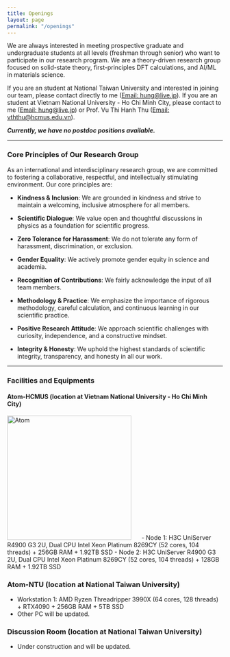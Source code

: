 ```yaml
---
title: Openings
layout: page
permalink: "/openings"
---
```


We are always interested in meeting prospective graduate and undergraduate students at all levels (freshman through senior) who want to participate in our research program. We are a theory-driven research group focused on solid-state theory, first-principles DFT calculations, and AI/ML in materials science.

If you are an student at National Taiwan University and interested in joining our team, please contact directly to me ([Email: hung@live.jp](mailto:hung@live.jp)). If you are an student at Vietnam National University - Ho Chi Minh City, please contact to me ([Email: hung@live.jp](mailto:hung@live.jp)) or Prof. Vu Thi Hanh Thu ([Email: vththu@hcmus.edu.vn](mailto:vththu@hcmus.edu.vn)).

***Currently, we have no postdoc positions available.***

---
### Core Principles of Our Research Group  

As an international and interdisciplinary research group, we are committed to fostering a collaborative, respectful, and intellectually stimulating environment. Our core principles are:

- **Kindness & Inclusion**: We are grounded in kindness and strive to maintain a welcoming, inclusive atmosphere for all members.

- **Scientific Dialogue**: We value open and thoughtful discussions in physics as a foundation for scientific progress.

- **Zero Tolerance for Harassment**: We do not tolerate any form of harassment, discrimination, or exclusion.

- **Gender Equality**: We actively promote gender equity in science and academia.

- **Recognition of Contributions**: We fairly acknowledge the input of all team members.

- **Methodology & Practice**: We emphasize the importance of rigorous methodology, careful calculation, and continuous learning in our scientific practice.

- **Positive Research Attitude**: We approach scientific challenges with curiosity, independence, and a constructive mindset.

- **Integrity & Honesty**: We uphold the highest standards of scientific integrity, transparency, and honesty in all our work.

---
### Facilities and Equipments

#### Atom-HCMUS (location at Vietnam National University - Ho Chi Minh City)
<img src="{{site.baseurl}}/assets/images/atom-hcmus.jpg" alt="Atom" style="height: 290px; margin-right: 20px;"/>
- Node 1: H3C UniServer R4900 G3 2U, Dual CPU Intel Xeon Platinum 8269CY (52 cores, 104 threads) + 256GB RAM + 1.92TB SSD
- Node 2: H3C UniServer R4900 G3 2U, Dual CPU Intel Xeon Platinum 8269CY (52 cores, 104 threads) + 128GB RAM + 1.92TB SSD

### Atom-NTU (location at National Taiwan University)
- Workstation 1: AMD Ryzen Threadripper 3990X (64 cores, 128 threads) + RTX4090 + 256GB RAM + 5TB SSD
- Other PC will be updated.

### Discussion Room (location at National Taiwan University)
- Under construction and will be updated.